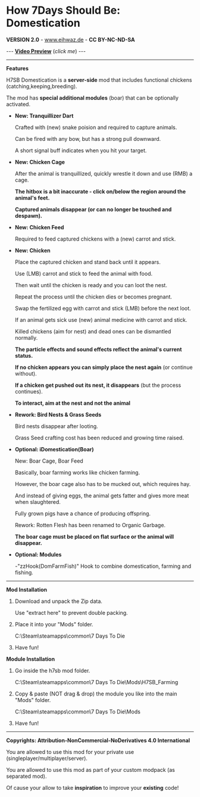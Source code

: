 # How 7Days Should Be: Domestication

**VERSION 2.0** - www.eihwaz.de - **CC BY-NC-ND-SA**

--- [**Video Preview**](https://www.youtube.com/watch?v=Fmb-ltGn2Ac) (*click me*) ---

--- --- --- --- --- --- --- --- ---

**Features**

H7SB Domestication is a **server-side** mod that includes functional chickens (catching,keeping,breeding).

The mod has **special additional modules** (boar) that can be optionally activated.

* **New: Tranquillizer Dart**

	Crafted with (new) snake poision and required to capture animals. 
	
	Can be fired with any bow, but has a strong pull downward. 
	
	A short signal buff indicates when you hit your target. 

* **New: Chicken Cage**

	After the animal is tranquillized, quickly wrestle it down and use (RMB) a cage.
	
	**The hitbox is a bit inaccurate - click on/below the region around the animal's feet.**
	
	**Captured animals disappear (or can no longer be touched and despawn).**

* **New: Chicken Feed**

	Required to feed captured chickens with a (new) carrot and stick.

* **New: Chicken**

	Place the captured chicken and stand back until it appears. 
	
	Use (LMB) carrot and stick to feed the animal with food.
	
	Then wait until the chicken is ready and you can loot the nest.
	
	Repeat the process until the chicken dies or becomes pregnant.
	
	Swap the fertilized egg with carrot and stick (LMB) before the next loot.
	
	If an animal gets sick use (new) animal medicine with carrot and stick.
	
	Killed chickens (aim for nest) and dead ones can be dismantled normally.
	
	**The particle effects and sound effects reflect the animal's current status.**
	
	**If no chicken appears you can simply place the nest again** (or continue without).
	
	**If a chicken get pushed out its nest, it disappears** (but the process continues).
	
	**To interact, aim at the nest and not the animal**

* **Rework: Bird Nests & Grass Seeds**

	Bird nests disappear after looting.

	Grass Seed crafting cost has been reduced and growing time raised.
	
* **Optional: iDomestication(Boar)**

	New: Boar Cage, Boar Feed
	
	Basically, boar farming works like chicken farming.

	However, the boar cage also has to be mucked out, which requires hay.

	And instead of giving eggs, the animal gets fatter and gives more meat when slaughtered.
	
	Fully grown pigs have a chance of producing offspring.
	
	Rework: Rotten Flesh has been renamed to Organic Garbage.
	
	**The boar cage must be placed on flat surface or the animal will disappear.**
	
* **Optional: Modules**
	
	-"zzHook(DomFarmFish)" Hook to combine domestication, farming and fishing.

--- --- --- --- --- --- --- --- ---

**Mod Installation**

1. Download and unpack the Zip data.

	Use "extract here" to prevent double packing.

2. Place it into your "Mods" folder.

	C:\Steam\steamapps\common\7 Days To Die

3. Have fun!

**Module Installation**

1. Go inside the h7sb mod folder.

	C:\Steam\steamapps\common\7 Days To Die\Mods\H7SB_Farming
	
2. Copy & paste (NOT drag & drop) the module you like into the main "Mods" folder.

	C:\Steam\steamapps\common\7 Days To Die\Mods

3. Have fun!

--- --- --- --- --- --- --- --- ---

**Copyrights: Attribution-NonCommercial-NoDerivatives 4.0 International**

You are allowed to use this mod for your private use (singleplayer/multiplayer/server).

You are allowed to use this mod as part of your custom modpack (as separated mod).

Of cause your allow to take **inspiration** to improve your **existing** code!

